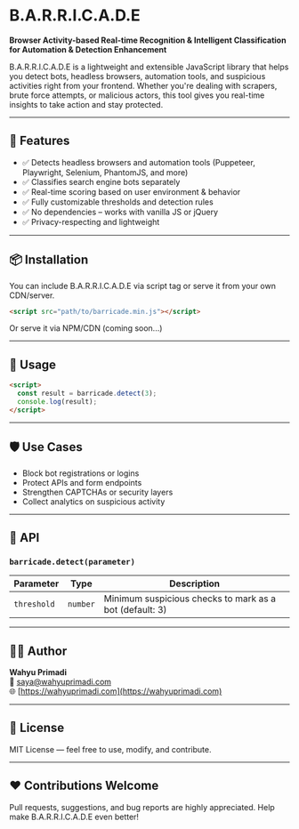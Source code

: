 # B.A.R.R.I.C.A.D.E

**Browser Activity-based Real-time Recognition & Intelligent Classification for Automation & Detection Enhancement**

B.A.R.R.I.C.A.D.E is a lightweight and extensible JavaScript library that helps you detect bots, headless browsers, automation tools, and suspicious activities right from your frontend. Whether you're dealing with scrapers, brute force attempts, or malicious actors, this tool gives you real-time insights to take action and stay protected.

---

## 🚀 Features

- ✅ Detects headless browsers and automation tools (Puppeteer, Playwright, Selenium, PhantomJS, and more)
- ✅ Classifies search engine bots separately
- ✅ Real-time scoring based on user environment & behavior
- ✅ Fully customizable thresholds and detection rules
- ✅ No dependencies – works with vanilla JS or jQuery
- ✅ Privacy-respecting and lightweight

---

## 📦 Installation

You can include B.A.R.R.I.C.A.D.E via script tag or serve it from your own CDN/server.

```html
<script src="path/to/barricade.min.js"></script>
```

Or serve it via NPM/CDN (coming soon...)

---

## 🧠 Usage

```html
<script>
  const result = barricade.detect(3);
  console.log(result);
</script>
```

---

## 🛡 Use Cases

- Block bot registrations or logins
- Protect APIs and form endpoints
- Strengthen CAPTCHAs or security layers
- Collect analytics on suspicious activity

---

## 📖 API

### `barricade.detect(parameter)`

| Parameter       | Type     | Description |
|-----------------|----------|-------------|
| `threshold`     | `number` | Minimum suspicious checks to mark as a bot (default: 3) |

---

## 🧑‍💻 Author

**Wahyu Primadi**  
📧 [saya@wahyuprimadi.com](mailto:saya@wahyuprimadi.com)  
🌐 [https://wahyuprimadi.com](https://wahyuprimadi.com)

---

## 📄 License

MIT License — feel free to use, modify, and contribute.

---

## ❤️ Contributions Welcome

Pull requests, suggestions, and bug reports are highly appreciated. Help make B.A.R.R.I.C.A.D.E even better!

